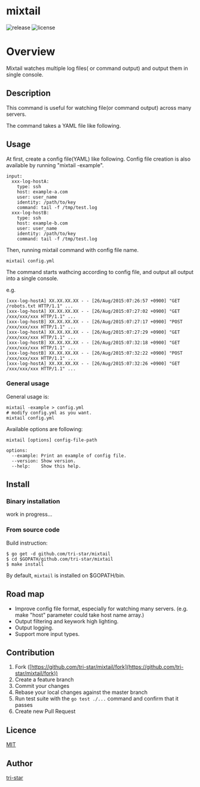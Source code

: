 mixtail
===================================

![release](http://img.shields.io/github/release/tri-star/mixtail.svg?style=flat-square)
![license](http://img.shields.io/badge/license-MIT-blue.svg?style=flat-square)

# Overview
Mixtail watches multiple log files( or command output) and output them in single console.

## Description
This command is useful for watching file(or command output) across many servers.

The command takes a YAML file like following. 

## Usage
At first, create a config file(YAML) like following.
Config file creation is also available by running "mixtail -example".

```
input:
  xxx-log-hostA:
    type: ssh
    host: example-a.com
    user: user_name
    identity: /path/to/key
    command: tail -f /tmp/test.log
  xxx-log-hostB:
    type: ssh
    host: example-b.com
    user: user_name
    identity: /path/to/key
    command: tail -f /tmp/test.log
```

Then, running mixtail command with config file name.

```
mixtail config.yml
```

The command starts wathcing according to config file,
and output all output into a single console.

e.g.

```
[xxx-log-hostA] XX.XX.XX.XX - - [26/Aug/2015:07:26:57 +0900] "GET /robots.txt HTTP/1.1" ...
[xxx-log-hostA] XX.XX.XX.XX - - [26/Aug/2015:07:27:02 +0900] "GET /xxx/xxx/xxx HTTP/1.1" ...
[xxx-log-hostB] XX.XX.XX.XX - - [26/Aug/2015:07:27:17 +0900] "POST /xxx/xxx/xxx HTTP/1.1" ...
[xxx-log-hostA] XX.XX.XX.XX - - [26/Aug/2015:07:27:29 +0900] "GET /xxx/xxx/xxx HTTP/1.1" ...
[xxx-log-hostB] XX.XX.XX.XX - - [26/Aug/2015:07:32:18 +0900] "GET /xxx/xxx/xxx HTTP/1.1" ...
[xxx-log-hostB] XX.XX.XX.XX - - [26/Aug/2015:07:32:22 +0900] "POST /xxx/xxx/xxx HTTP/1.1" ...
[xxx-log-hostA] XX.XX.XX.XX - - [26/Aug/2015:07:32:26 +0900] "GET /xxx/xxx/xxx HTTP/1.1" ...
```


### General usage
General usage is:

```
mixtail -example > config.yml
# modify config.yml as you want.
mixtail config.yml
```

Available options are following:

```
mixtail [options] config-file-path

options:
  --example: Print an example of config file.
  --version: Show version.
  --help:    Show this help.
```
 
## Install

### Binary installation

work in progress...


### From source code

Build instruction: 

```
$ go get -d github.com/tri-star/mixtail
$ cd $GOPATH/github.com/tri-star/mixtail
$ make install
```

By default, `mixtail` is installed on $GOPATH/bin.


## Road map

* Improve config file format, especially for watching many servers. 
  (e.g. make "host" parameter could take host name array.)
* Output filtering and keywork high lighting.
* Output logging.
* Support more input types.

## Contribution

1. Fork ([https://github.com/tri-star/mixtail/fork](https://github.com/tri-star/mixtail/fork))
2. Create a feature branch
3. Commit your changes
4. Rebase your local changes against the master branch
5. Run test suite with the `go test ./...` command and confirm that it passes
6. Create new Pull Request

## Licence

[MIT](https://github.com/tri-star/tigrep/blob/master/LICENSE)

## Author

[tri-star](https://github.com/tri-star)
